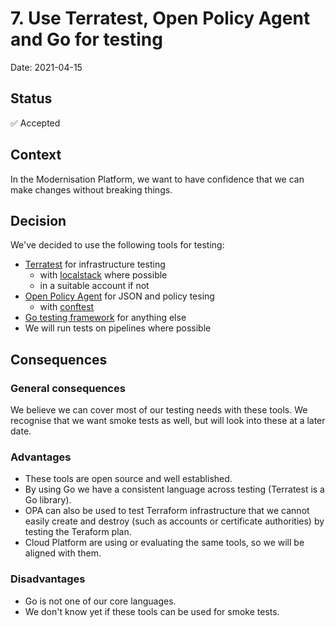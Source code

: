 # 7. Use Terratest, Open Policy Agent and Go for testing

Date: 2021-04-15

## Status

✅ Accepted

## Context

In the Modernisation Platform, we want to have confidence that we can make changes without breaking things.

## Decision

We've decided to use the following tools for testing:

* [Terratest](https://terratest.gruntwork.io/) for infrastructure testing
  * with [localstack](https://github.com/localstack/localstack) where possible
  * in a suitable account if not
* [Open Policy Agent](https://www.openpolicyagent.org/) for JSON and policy tesing
  * with [conftest](https://www.conftest.dev/)
* [Go testing framework](https://golang.org/pkg/testing/) for anything else
* We will run tests on pipelines where possible

## Consequences

### General consequences

We believe we can cover most of our testing needs with these tools. We recognise that we want smoke tests as well, but will look into these at a later date. 

### Advantages

* These tools are open source and well established. 
* By using Go we have a consistent language across testing (Terratest is a Go library). 
* OPA can also be used to test Terraform infrastructure that we cannot easily create and destroy (such as accounts or certificate authorities) by testing the Teraform plan. 
* Cloud Platform are using or evaluating the same tools, so we will be aligned with them. 

### Disadvantages

* Go is not one of our core languages. 
* We don't know yet if these tools can be used for smoke tests.
